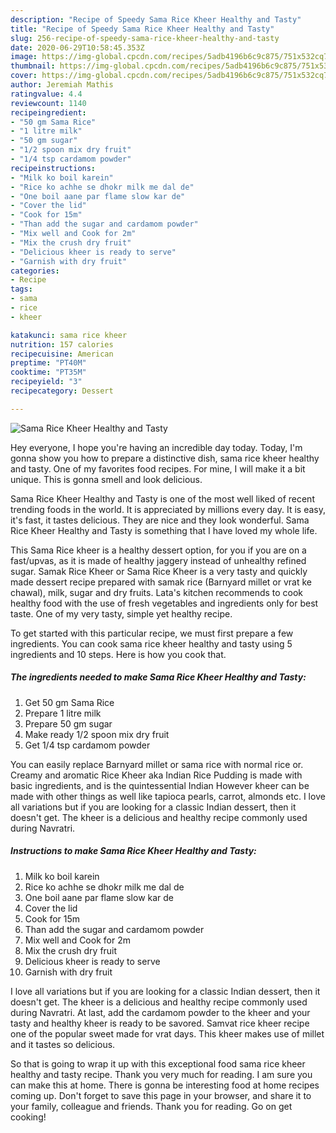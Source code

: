 ```yaml
---
description: "Recipe of Speedy Sama Rice Kheer Healthy and Tasty"
title: "Recipe of Speedy Sama Rice Kheer Healthy and Tasty"
slug: 256-recipe-of-speedy-sama-rice-kheer-healthy-and-tasty
date: 2020-06-29T10:58:45.353Z
image: https://img-global.cpcdn.com/recipes/5adb4196b6c9c875/751x532cq70/sama-rice-kheer-healthy-and-tasty-recipe-main-photo.jpg
thumbnail: https://img-global.cpcdn.com/recipes/5adb4196b6c9c875/751x532cq70/sama-rice-kheer-healthy-and-tasty-recipe-main-photo.jpg
cover: https://img-global.cpcdn.com/recipes/5adb4196b6c9c875/751x532cq70/sama-rice-kheer-healthy-and-tasty-recipe-main-photo.jpg
author: Jeremiah Mathis
ratingvalue: 4.4
reviewcount: 1140
recipeingredient:
- "50 gm Sama Rice"
- "1 litre milk"
- "50 gm sugar"
- "1/2 spoon mix dry fruit"
- "1/4 tsp cardamom powder"
recipeinstructions:
- "Milk ko boil karein"
- "Rice ko achhe se dhokr milk me dal de"
- "One boil aane par flame slow kar de"
- "Cover the lid"
- "Cook for 15m"
- "Than add the sugar and cardamom powder"
- "Mix well and Cook for 2m"
- "Mix the crush dry fruit"
- "Delicious kheer is ready to serve"
- "Garnish with dry fruit"
categories:
- Recipe
tags:
- sama
- rice
- kheer

katakunci: sama rice kheer 
nutrition: 157 calories
recipecuisine: American
preptime: "PT40M"
cooktime: "PT35M"
recipeyield: "3"
recipecategory: Dessert

---
```



![Sama Rice Kheer Healthy and Tasty](https://img-global.cpcdn.com/recipes/5adb4196b6c9c875/751x532cq70/sama-rice-kheer-healthy-and-tasty-recipe-main-photo.jpg)

Hey everyone, I hope you're having an incredible day today. Today, I'm gonna show you how to prepare a distinctive dish, sama rice kheer healthy and tasty. One of my favorites food recipes. For mine, I will make it a bit unique. This is gonna smell and look delicious.

Sama Rice Kheer Healthy and Tasty is one of the most well liked of recent trending foods in the world. It is appreciated by millions every day. It is easy, it's fast, it tastes delicious. They are nice and they look wonderful. Sama Rice Kheer Healthy and Tasty is something that I have loved my whole life.

This Sama Rice kheer is a healthy dessert option, for you if you are on a fast/upvas, as it is made of healthy jaggery instead of unhealthy refined sugar. Samak Rice Kheer or Sama Rice Kheer is a very tasty and quickly made dessert recipe prepared with samak rice (Barnyard millet or vrat ke chawal), milk, sugar and dry fruits. Lata&#39;s kitchen recommends to cook healthy food with the use of fresh vegetables and ingredients only for best taste. One of my very tasty, simple yet healthy recipe.


To get started with this particular recipe, we must first prepare a few ingredients. You can cook sama rice kheer healthy and tasty using 5 ingredients and 10 steps. Here is how you cook that.

<!--inarticleads1-->

##### The ingredients needed to make Sama Rice Kheer Healthy and Tasty:

1. Get 50 gm Sama Rice
1. Prepare 1 litre milk
1. Prepare 50 gm sugar
1. Make ready 1/2 spoon mix dry fruit
1. Get 1/4 tsp cardamom powder


You can easily replace Barnyard millet or sama rice with normal rice or. Creamy and aromatic Rice Kheer aka Indian Rice Pudding is made with basic ingredients, and is the quintessential Indian However kheer can be made with other things as well like tapioca pearls, carrot, almonds etc. I love all variations but if you are looking for a classic Indian dessert, then it doesn&#39;t get. The kheer is a delicious and healthy recipe commonly used during Navratri. 

<!--inarticleads2-->

##### Instructions to make Sama Rice Kheer Healthy and Tasty:

1. Milk ko boil karein
1. Rice ko achhe se dhokr milk me dal de
1. One boil aane par flame slow kar de
1. Cover the lid
1. Cook for 15m
1. Than add the sugar and cardamom powder
1. Mix well and Cook for 2m
1. Mix the crush dry fruit
1. Delicious kheer is ready to serve
1. Garnish with dry fruit


I love all variations but if you are looking for a classic Indian dessert, then it doesn&#39;t get. The kheer is a delicious and healthy recipe commonly used during Navratri. At last, add the cardamom powder to the kheer and your tasty and healthy kheer is ready to be savored. Samvat rice kheer recipe one of the popular sweet made for vrat days. This kheer makes use of millet and it tastes so delicious. 

So that is going to wrap it up with this exceptional food sama rice kheer healthy and tasty recipe. Thank you very much for reading. I am sure you can make this at home. There is gonna be interesting food at home recipes coming up. Don't forget to save this page in your browser, and share it to your family, colleague and friends. Thank you for reading. Go on get cooking!
